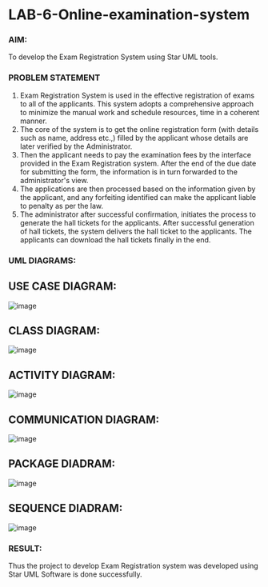 # LAB-6-Online-examination-system
### AIM:
To develop the Exam Registration System using Star UML tools.
### PROBLEM STATEMENT
1. Exam Registration System is used in the effective registration of exams to all of the
applicants. This system adopts a comprehensive approach to minimize the manual work and
schedule resources, time in a coherent manner.
2. The core of the system is to get the online registration form (with details such as name,
address etc.,) filled by the applicant whose details are later verified by the Administrator.
3. Then the applicant needs to pay the examination fees by the interface provided in the
Exam Registration system. After the end of the due date for submitting the form, the
information is in turn forwarded to the administrator's view.
4. The applications are then processed based on the information given by the applicant,
and any forfeiting identified can make the applicant liable to penalty as per the law.
5. The administrator after successful confirmation, initiates the process to generate the
hall tickets for the applicants. After successful generation of hall tickets, the system delivers
the hall ticket to the applicants. The applicants can download the hall tickets finally in the end.
### UML DIAGRAMS:
## USE CASE DIAGRAM:
![image](https://github.com/user-attachments/assets/a34c521e-5639-4b3b-8996-25dfc4ed14bf)

## CLASS DIAGRAM: 
![image](https://github.com/user-attachments/assets/9f9a0a74-fc88-4cf2-8200-4ea39ae735a1)

 ## ACTIVITY DIAGRAM:
![image](https://github.com/user-attachments/assets/2d20b689-4156-4360-bc7e-4ec0e4cf618b)

## COMMUNICATION DIAGRAM:
![image](https://github.com/user-attachments/assets/e3e4e669-b6b9-4f85-a76d-54002a782168)

## PACKAGE DIADRAM:
![image](https://github.com/user-attachments/assets/5045d7cd-7300-474d-8486-525f55840c44)

## SEQUENCE DIADRAM:
![image](https://github.com/user-attachments/assets/ad9439bc-0458-4357-b8d5-d95fdd71a313)




### RESULT:
Thus the project to develop Exam Registration system was developed using Star UML
Software is done successfully.
